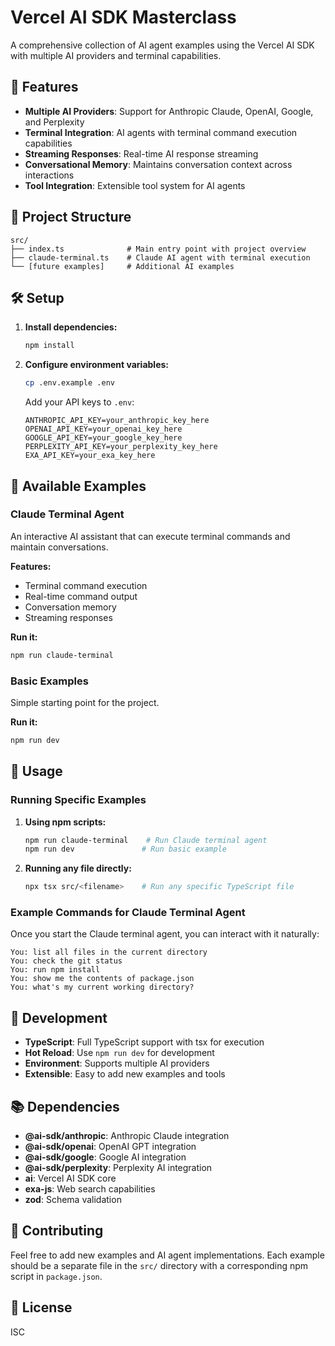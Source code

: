 # Vercel AI SDK Masterclass

A comprehensive collection of AI agent examples using the Vercel AI SDK with multiple AI providers and terminal capabilities.

## 🚀 Features

- **Multiple AI Providers**: Support for Anthropic Claude, OpenAI, Google, and Perplexity
- **Terminal Integration**: AI agents with terminal command execution capabilities
- **Streaming Responses**: Real-time AI response streaming
- **Conversational Memory**: Maintains conversation context across interactions
- **Tool Integration**: Extensible tool system for AI agents

## 📁 Project Structure

```
src/
├── index.ts              # Main entry point with project overview
├── claude-terminal.ts    # Claude AI agent with terminal execution
└── [future examples]     # Additional AI examples
```

## 🛠️ Setup

1. **Install dependencies:**
   ```bash
   npm install
   ```

2. **Configure environment variables:**
   ```bash
   cp .env.example .env
   ```

   Add your API keys to `.env`:
   ```
   ANTHROPIC_API_KEY=your_anthropic_key_here
   OPENAI_API_KEY=your_openai_key_here
   GOOGLE_API_KEY=your_google_key_here
   PERPLEXITY_API_KEY=your_perplexity_key_here
   EXA_API_KEY=your_exa_key_here
   ```

## 🎯 Available Examples

### Claude Terminal Agent
An interactive AI assistant that can execute terminal commands and maintain conversations.

**Features:**
- Terminal command execution
- Real-time command output
- Conversation memory
- Streaming responses

**Run it:**
```bash
npm run claude-terminal
```

### Basic Examples
Simple starting point for the project.

**Run it:**
```bash
npm run dev
```

## 📖 Usage

### Running Specific Examples

1. **Using npm scripts:**
   ```bash
   npm run claude-terminal    # Run Claude terminal agent
   npm run dev               # Run basic example
   ```

2. **Running any file directly:**
   ```bash
   npx tsx src/<filename>    # Run any specific TypeScript file
   ```

### Example Commands for Claude Terminal Agent

Once you start the Claude terminal agent, you can interact with it naturally:

```
You: list all files in the current directory
You: check the git status
You: run npm install
You: show me the contents of package.json
You: what's my current working directory?
```

## 🔧 Development

- **TypeScript**: Full TypeScript support with tsx for execution
- **Hot Reload**: Use `npm run dev` for development
- **Environment**: Supports multiple AI providers
- **Extensible**: Easy to add new examples and tools

## 📚 Dependencies

- **@ai-sdk/anthropic**: Anthropic Claude integration
- **@ai-sdk/openai**: OpenAI GPT integration
- **@ai-sdk/google**: Google AI integration
- **@ai-sdk/perplexity**: Perplexity AI integration
- **ai**: Vercel AI SDK core
- **exa-js**: Web search capabilities
- **zod**: Schema validation

## 🤝 Contributing

Feel free to add new examples and AI agent implementations. Each example should be a separate file in the `src/` directory with a corresponding npm script in `package.json`.

## 📄 License

ISC
